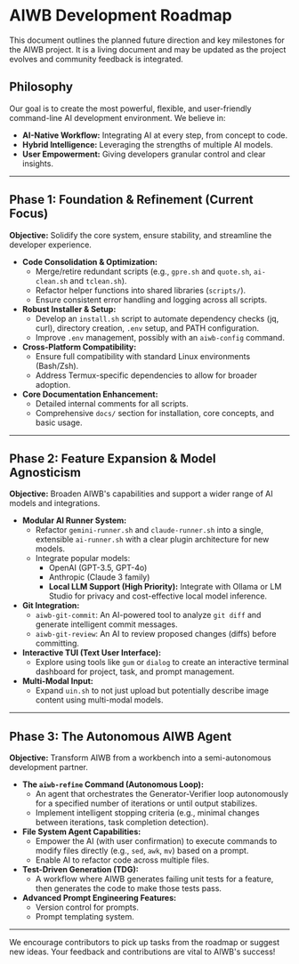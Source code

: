 # AIWB Development Roadmap

This document outlines the planned future direction and key milestones for the AIWB project. It is a living document and may be updated as the project evolves and community feedback is integrated.

## Philosophy

Our goal is to create the most powerful, flexible, and user-friendly command-line AI development environment. We believe in:
* **AI-Native Workflow:** Integrating AI at every step, from concept to code.
* **Hybrid Intelligence:** Leveraging the strengths of multiple AI models.
* **User Empowerment:** Giving developers granular control and clear insights.

---

## Phase 1: Foundation & Refinement (Current Focus)

**Objective:** Solidify the core system, ensure stability, and streamline the developer experience.

* **Code Consolidation & Optimization:**
    * Merge/retire redundant scripts (e.g., `gpre.sh` and `quote.sh`, `ai-clean.sh` and `tclean.sh`).
    * Refactor helper functions into shared libraries (`scripts/`).
    * Ensure consistent error handling and logging across all scripts.
* **Robust Installer & Setup:**
    * Develop an `install.sh` script to automate dependency checks (jq, curl), directory creation, `.env` setup, and PATH configuration.
    * Improve `.env` management, possibly with an `aiwb-config` command.
* **Cross-Platform Compatibility:**
    * Ensure full compatibility with standard Linux environments (Bash/Zsh).
    * Address Termux-specific dependencies to allow for broader adoption.
* **Core Documentation Enhancement:**
    * Detailed internal comments for all scripts.
    * Comprehensive `docs/` section for installation, core concepts, and basic usage.

---

## Phase 2: Feature Expansion & Model Agnosticism

**Objective:** Broaden AIWB's capabilities and support a wider range of AI models and integrations.

* **Modular AI Runner System:**
    * Refactor `gemini-runner.sh` and `claude-runner.sh` into a single, extensible `ai-runner.sh` with a clear plugin architecture for new models.
    * Integrate popular models:
        * OpenAI (GPT-3.5, GPT-4o)
        * Anthropic (Claude 3 family)
        * **Local LLM Support (High Priority):** Integrate with Ollama or LM Studio for privacy and cost-effective local model inference.
* **Git Integration:**
    * `aiwb-git-commit`: An AI-powered tool to analyze `git diff` and generate intelligent commit messages.
    * `aiwb-git-review`: An AI to review proposed changes (diffs) before committing.
* **Interactive TUI (Text User Interface):**
    * Explore using tools like `gum` or `dialog` to create an interactive terminal dashboard for project, task, and prompt management.
* **Multi-Modal Input:**
    * Expand `uin.sh` to not just upload but potentially describe image content using multi-modal models.

---

## Phase 3: The Autonomous AIWB Agent

**Objective:** Transform AIWB from a workbench into a semi-autonomous development partner.

* **The `aiwb-refine` Command (Autonomous Loop):**
    * An agent that orchestrates the Generator-Verifier loop autonomously for a specified number of iterations or until output stabilizes.
    * Implement intelligent stopping criteria (e.g., minimal changes between iterations, task completion detection).
* **File System Agent Capabilities:**
    * Empower the AI (with user confirmation) to execute commands to modify files directly (e.g., `sed`, `awk`, `mv`) based on a prompt.
    * Enable AI to refactor code across multiple files.
* **Test-Driven Generation (TDG):**
    * A workflow where AIWB generates failing unit tests for a feature, then generates the code to make those tests pass.
* **Advanced Prompt Engineering Features:**
    * Version control for prompts.
    * Prompt templating system.

---

We encourage contributors to pick up tasks from the roadmap or suggest new ideas. Your feedback and contributions are vital to AIWB's success!
